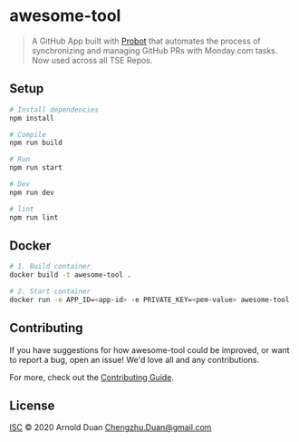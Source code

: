 # awesome-tool

> A GitHub App built with [Probot](https://github.com/probot/probot) that automates the process of synchronizing and managing GitHub PRs with Monday.com tasks. Now used across all TSE Repos.

## Setup

```sh
# Install dependencies
npm install

# Compile
npm run build

# Run
npm run start

# Dev
npm run dev

# lint
npm run lint
```

## Docker

```sh
# 1. Build container
docker build -t awesome-tool .

# 2. Start container
docker run -e APP_ID=<app-id> -e PRIVATE_KEY=<pem-value> awesome-tool
```

## Contributing

If you have suggestions for how awesome-tool could be improved, or want to report a bug, open an issue! We'd love all and any contributions.

For more, check out the [Contributing Guide](CONTRIBUTING.md).

## License

[ISC](LICENSE) © 2020 Arnold Duan <Chengzhu.Duan@gmail.com>
